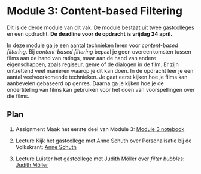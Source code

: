 # Module 3: Content-based Filtering

Dit is de derde module van dit vak. De module bestaat uit twee gastcolleges en een opdracht. **De deadline voor de opdracht is vrijdag 24 april.**

In deze module ga je een aantal technieken leren voor *content-based filtering*. Bij *content-based filtering* bepaal je geen overeenkomsten tussen films aan de hand van ratings, maar aan de hand van andere eigenschappen, zoals regiseur, genre of de dialogen in de film. Er zijn ontzettend veel manieren waarop je dit kan doen. In de opdracht leer je een aantal veelvoorkomende technieken. Je gaat eerst kijken hoe je films kan aanbevelen gebaseerd op genres. Daarna ga je kijken hoe je de ondertiteling van films kan gebruiken voor het doen van voorspellingen over die films.

## Plan

1. <span class="badge badge-primary">Assignment</span> Maak het eerste deel van Module 3: [Module 3 notebook](/content-based-filtering/assignment)

2. <span class="badge badge-primary">Lecture</span> Kijk het gastcollege met Anne Schuth over Personalisatie bij de Volkskrant: [Anne Schuth](/lectures/anne-schuth)

3. <span class="badge badge-primary">Lecture</span> Luister het gastcollege met Judith Möller over *filter bubbles*: [Judith Möller](/lectures/judith-moeller)
